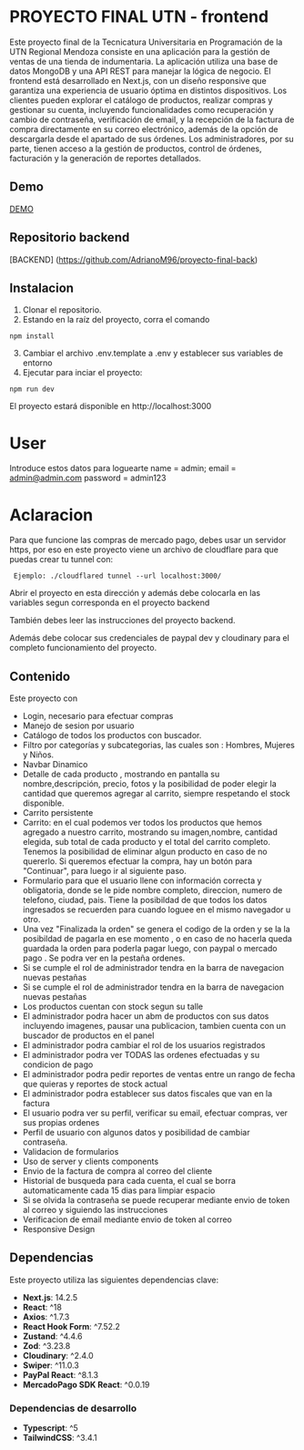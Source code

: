 # PROYECTO FINAL UTN - frontend
Este proyecto final de la Tecnicatura Universitaria en Programación de la UTN Regional Mendoza consiste en una aplicación para la gestión de ventas de una tienda
    de indumentaria. La aplicación utiliza una base de datos MongoDB y una API REST para manejar la lógica de negocio. El frontend está desarrollado en Next.js, 
    con un diseño responsive que garantiza una experiencia de usuario óptima en distintos dispositivos. Los clientes pueden explorar el catálogo de productos,
    realizar compras y gestionar su cuenta, incluyendo funcionalidades como recuperación y cambio de contraseña, verificación de email, y la recepción de la 
    factura de compra directamente en su correo electrónico, además de la opción de descargarla desde el apartado de sus órdenes. Los administradores, por su parte,
    tienen acceso a la gestión de productos,
    control de órdenes, facturación y la generación de reportes detallados.

## Demo
 [DEMO](https://youtu.be/SGd5HuVg-Eo)

## Repositorio backend
[BACKEND] (https://github.com/AdrianoM96/proyecto-final-back)


## Instalacion
1) Clonar el repositorio.
2) Estando en la raíz del proyecto, corra el comando
```
npm install
```
3) Cambiar el archivo .env.template a .env y establecer sus variables de entorno
4) Ejecutar para inciar el proyecto:
```
npm run dev
``` 
El proyecto estará disponible en http://localhost:3000

# User
Introduce estos datos para loguearte
    name = admin;
    email = admin@admin.com
    password = admin123

# Aclaracion
Para que funcione las compras de mercado pago, debes usar un servidor https, por eso en este proyecto viene un archivo de cloudflare para que puedas crear tu tunnel con:

```
 Ejemplo: ./cloudflared tunnel --url localhost:3000/
```

Abrir el proyecto en esta dirección y además debe colocarla en las variables segun corresponda en el proyecto backend

También debes leer las instrucciones del proyecto backend.

Además debe colocar sus credenciales de paypal dev y cloudinary para el completo funcionamiento del proyecto. 


## Contenido
Este proyecto con
* Login, necesario para efectuar compras
* Manejo de sesion por usuario
* Catálogo de todos los productos con buscador.
* Filtro por categorías y subcategorias, las cuales son : Hombres, Mujeres y Niños.
* Navbar Dinamico
* Detalle de cada producto , mostrando en pantalla su nombre,descripción, precio, fotos y la posibilidad de poder elegir la cantidad que queremos agregar al carrito, siempre respetando el stock disponible.
* Carrito persistente
* Carrito: en el cual podemos ver todos los productos que hemos agregado a nuestro carrito, mostrando su imagen,nombre, cantidad elegida, sub total de cada producto y el total del carrito completo. Tenemos la posibilidad de eliminar algun producto en caso de no quererlo. Si queremos efectuar la compra, hay un botón para "Continuar", para luego ir al siguiente paso.
* Formulario para que el usuario llene con información correcta y obligatoria, donde se le pide nombre completo, direccion, numero de telefono, ciudad, pais. Tiene la posibildad de que todos los datos ingresados se recuerden para cuando loguee en el mismo navegador u otro.
* Una vez "Finalizada la orden" se genera el codigo de la orden y se la la posibildad de pagarla en ese momento , o en caso de no hacerla queda guardada la orden para poderla pagar luego, con paypal o mercado pago . Se podra ver en la pestaña ordenes.
* Si se cumple el rol de administrador tendra en la barra de navegacion nuevas pestañas
* Si se cumple el rol de administrador tendra en la barra de navegacion nuevas pestañas
* Los productos cuentan con stock segun su talle
* El administrador podra hacer un abm de productos con sus datos incluyendo imagenes, pausar una publicacion, tambien cuenta con un buscador de productos en el panel
* El administrador podra cambiar el rol de los usuarios registrados
* El administrador podra ver TODAS las ordenes efectuadas y su condicion de pago
* El administrador podra pedir reportes de ventas entre un rango de fecha que quieras y reportes de stock actual
* El administrador podra establecer sus datos fiscales que van en la factura
* El usuario podra ver su perfil, verificar su email, efectuar compras, ver sus propias ordenes
* Perfil de usuario con algunos datos y posibilidad de cambiar contraseña.
* Validacion de formularios
* Uso de server y clients components
* Envio de la factura de compra al correo del cliente
* Historial de busqueda para cada cuenta, el cual se borra automaticamente cada 15 dias para limpiar espacio
* Si se olvida la contraseña se puede recuperar mediante envio de token al correo y siguiendo las instrucciones
* Verificacion de email mediante envio de token al correo
* Responsive Design

## Dependencias
Este proyecto utiliza las siguientes dependencias clave:

- **Next.js**: 14.2.5
- **React**: ^18
- **Axios**: ^1.7.3
- **React Hook Form**: ^7.52.2
- **Zustand**: ^4.4.6
- **Zod**: ^3.23.8
- **Cloudinary**: ^2.4.0
- **Swiper**: ^11.0.3
- **PayPal React**: ^8.1.3
- **MercadoPago SDK React**: ^0.0.19

### Dependencias de desarrollo

- **Typescript**: ^5
- **TailwindCSS**: ^3.4.1







